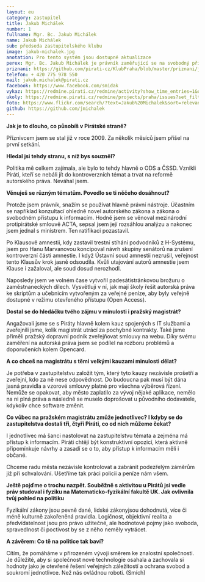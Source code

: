 ```yaml
---
layout: eu
category: zastupitel
title: Jakub Michálek
number: 1
fullname: Mgr. Bc. Jakub Michálek
name: Jakub Michálek
sub: předseda zastupitelského klubu
image: jakub-michalek.jpg
anotation: Pro tento systém jsou dostupné aktualizace
perex: Mgr. Bc. Jakub Michálek je právník zaměřující se na svobodný přístup k informacím a autorské právo, vedle toho vystudoval též obecnou fyziku. Pracuje v pražské advokátní kanceláři. V minulosti organizoval protesty proti ACTA a podal žalobu na Václava Klause za utajování informací o amnestií. 
priznani: https://github.com/pirati-cz/KlubPraha/blob/master/priznani/jakub-michalek.md
telefon: + 420 775 978 550
mail: jakub.michalek@pirati.cz
facebook: https://www.facebook.com/smidak
vykaz: https://redmine.pirati.cz/redmine/activity?show_time_entries=1&user_id=4
ukoly: https://redmine.pirati.cz/redmine/projects/praha/issues?set_filter=1&f%5B%5D=status_id&op%5Bstatus_id%5D=o&f%5B%5D=assigned_to_id&op%5Bassigned_to_id%5D=%3D&v%5Bassigned_to_id%5D%5B%5D=4&f%5B%5D=&c%5B%5D=tracker&c%5B%5D=status&c%5B%5D=subject&c%5B%5D=done_ratio&c%5B%5D=project&group_by=priority
foto: https://www.flickr.com/search/?text=Jakub%20Michalek&sort=relevance&user_id=68741528%40N03
github: https://github.com/jmichalek
---
```


**Jak je to dlouho, co působíš v Pirátské straně?**

Příznivcem jsem se stal již v roce 2009. Za několik měsíců jsem přišel na první setkání. 

**Hledal jsi tehdy stranu, s níž bys souzněl?**

Politika mě celkem zajímala, ale bylo to tehdy hlavně o ODS a ČSSD. Vznikli Piráti, kteří se nebáli jít do kontroverzních témat a trvat na reformě autorského práva. Neváhal jsem.

**Věnuješ se různým tématům. Povedlo se ti něčeho dosáhnout?**

Protože jsem právník, snažím se používat hlavně právní nástroje. Účastním se například konzultací ohledně novel autorského zákona a zákona o svobodném přístupu k informacím. Hodně jsem se věnoval mezinárodní protipirátské smlouvě ACTA, sepsal jsem její rozsáhlou analýzu a nakonec jsem jednal s ministrem. Ten ratifikaci pozastavil.

Po Klausově amnestii, kdy zastavil trestní stíhání podvodníků z H-Systému, jsem pro Hanu Marvanovou koncipoval návrh skupiny senátorů na zrušení kontroverzní části amnestie. I když Ústavní soud amnestii nezrušil, veřejnost tento Klausův krok jasně odsoudila. Kvůli utajování autorů amnestie jsem Klause i zažaloval, ale soud dosud nerozhodl. 

Naposledy jsem ve volném čase vytvořil padesátistránkovou
brožuru o zaměstnaneckých dílech. Vysvětluji v ní, jak mají školy řešit autorská práva ke skriptům a učebnicím vytvořeným
za veřejné peníze, aby byly veřejně dostupné v režimu otevřeného přístupu (Open Access).

**Dostal se do hledáčku tvého zájmu v minulosti i pražský magistrát?**

Angažovali jsme se s Piráty hlavně kolem kauz spojených s IT službami a zveřejnili jsme, kolik magistrát utrácí za pochybné kontrakty.
Také jsme přiměli pražský dopravní podnik zveřejňovat smlouvy na webu. Díky svému zaměření na autorská práva jsem se podílel na rozboru problémů a doporučeních kolem Opencard.

**A co chceš na magistrátu s těmi velkými kauzami minulosti dělat?**

Je potřeba v zastupitelstvu založit tým, který tyto kauzy nezávisle prošetří a zveřejní, kdo za ně nese odpovědnost. Do budoucna pak musí
být dána jasná pravidla a vzorové smlouvy platné pro všechna výběrová řízení. Nemůže se opakovat, aby město zaplatilo za vývoj nějaké
aplikace, nemělo na ni plná práva a následně se muselo doprošovat u původního dodavatele, kdykoliv chce software změnit.

**Co vůbec na pražském magistrátu zmůže jednotlivec? I kdyby se do zastupitelstva dostali tři, čtyři Piráti, co od nich můžeme čekat?**

I jednotlivec má šanci nastolovat na zastupitelstvu témata a zejména má přístup k informacím. Piráti chtějí být konstruktivní opozicí,
která aktivně připomínkuje návrhy a zasadí se o to, aby přístup k informacím měli i občané.

Chceme radu města nezávisle kontrolovat a zabránit podezřelým záměrům již při schvalování. Ušetříme tak práci policii a peníze nám všem.

**Ještě pojďme o trochu nazpět. Souběžně s aktivitou u Pirátů jsi vedle práv studoval i fyziku na Matematicko-fyzikální fakultě UK. Jak
ovlivnila tvůj pohled na politiku**

Fyzikální zákony jsou pevně dané, lidské zákonyjsou dohodnutá, více či méně kulturně zakořeněná pravidla. Logičnost, objektivní realita a předvídatelnost jsou pro právo užitečné, ale hodnotové pojmy jako svoboda, spravedlnost či poctivost by se z něho neměly vytrácet.

**A závěrem: Co tě na politice tak baví?**

Cítím, že pomáháme v přirozeném vývoji směrem ke znalostní společnosti. Je důležité, aby si společnost nové technologie osahala a zachovala si hodnoty jako je otevřené řešení veřejných záležitostí a ochrana svobod a soukromí jednotlivce. Než nás ovládnou roboti. (Smích)
